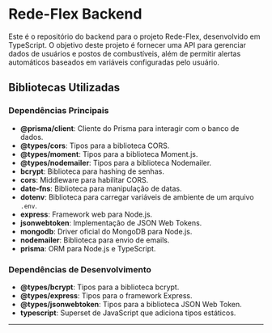 # Rede-Flex Backend

Este é o repositório do backend para o projeto Rede-Flex, desenvolvido em TypeScript. O objetivo deste projeto é fornecer uma API para gerenciar dados de usuários e postos de combustíveis, além de permitir alertas automáticos baseados em variáveis configuradas pelo usuário.

## Bibliotecas Utilizadas

### Dependências Principais

- **@prisma/client**: Cliente do Prisma para interagir com o banco de dados.
- **@types/cors**: Tipos para a biblioteca CORS.
- **@types/moment**: Tipos para a biblioteca Moment.js.
- **@types/nodemailer**: Tipos para a biblioteca Nodemailer.
- **bcrypt**: Biblioteca para hashing de senhas.
- **cors**: Middleware para habilitar CORS.
- **date-fns**: Biblioteca para manipulação de datas.
- **dotenv**: Biblioteca para carregar variáveis de ambiente de um arquivo `.env`.
- **express**: Framework web para Node.js.
- **jsonwebtoken**: Implementação de JSON Web Tokens.
- **mongodb**: Driver oficial do MongoDB para Node.js.
- **nodemailer**: Biblioteca para envio de emails.
- **prisma**: ORM para Node.js e TypeScript.

### Dependências de Desenvolvimento

- **@types/bcrypt**: Tipos para a biblioteca bcrypt.
- **@types/express**: Tipos para o framework Express.
- **@types/jsonwebtoken**: Tipos para a biblioteca JSON Web Token.
- **typescript**: Superset de JavaScript que adiciona tipos estáticos.

---


